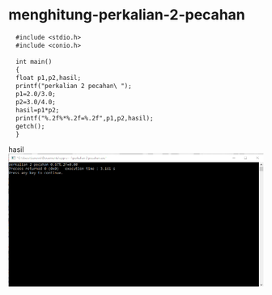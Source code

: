 # menghitung-perkalian-2-pecahan

      #include <stdio.h>
      #include <conio.h>

      int main()
      {
      float p1,p2,hasil;
      printf("perkalian 2 pecahan\ ");
      p1=2.0/3.0;
      p2=3.0/4.0;
      hasil=p1*p2;
      printf("%.2f%*%.2f=%.2f",p1,p2,hasil);
      getch();
      }
      
      
 hasil
 ![img](https://github.com/septianaana/menghitung-perkalian-2-pecahan/blob/master/perkalian%202%20pecahan.png?raw=true)
